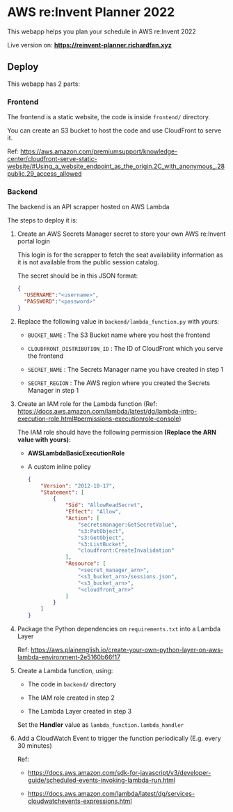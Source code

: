 # AWS re:Invent Planner 2022

This webapp helps you plan your schedule in AWS re:Invent 2022

Live version on: **https://reinvent-planner.richardfan.xyz**

## Deploy

This webapp has 2 parts:

### Frontend

The frontend is a static website, the code is inside `frontend/` directory.

You can create an S3 bucket to host the code and use CloudFront to serve it.

Ref: https://aws.amazon.com/premiumsupport/knowledge-center/cloudfront-serve-static-website/#Using_a_website_endpoint_as_the_origin.2C_with_anonymous_.28public.29_access_allowed


### Backend

The backend is an API scrapper hosted on AWS Lambda

The steps to deploy it is:

1. Create an AWS Secrets Manager secret to store your own AWS re:Invent portal login

   This login is for the scrapper to fetch the seat availability information as it is not available from the public session catalog.

   The secret should be in this JSON format:

   ```json
   {
     "USERNAME":"<username>",
     "PASSWORD":"<password>"
   }
   ```

2. Replace the following value in `backend/lambda_function.py` with yours:

   * `BUCKET_NAME` : The S3 Bucket name where you host the frontend

   * `CLOUDFRONT_DISTRIBUTION_ID` : The ID of CloudFront which you serve the frontend

   * `SECRET_NAME` : The Secrets Manager name you have created in step 1

   * `SECRET_REGION` : The AWS region where you created the Secrets Manager in step 1

3. Create an IAM role for the Lambda function (Ref: https://docs.aws.amazon.com/lambda/latest/dg/lambda-intro-execution-role.html#permissions-executionrole-console)

   The IAM role should have the following permission **(Replace the ARN value with yours):**

   * **AWSLambdaBasicExecutionRole**

   * A custom inline policy
     
     ```json
     {
         "Version": "2012-10-17",
         "Statement": [
             {
                 "Sid": "AllowReadSecret",
                 "Effect": "Allow",
                 "Action": [
                     "secretsmanager:GetSecretValue",
                     "s3:PutObject",
                     "s3:GetObject",
                     "s3:ListBucket",
                     "cloudfront:CreateInvalidation"
                 ],
                 "Resource": [
                     "<secret_manager_arn>",
                     "<s3_bucket_arn>/sessions.json",
                     "<s3_bucket_arn>",
                     "<cloudfront_arn>"
                 ]
             }
         ]
     }
     ```

4. Package the Python dependencies on `requirements.txt` into a Lambda Layer

   Ref: https://aws.plainenglish.io/create-your-own-python-layer-on-aws-lambda-environment-2e5160b66f17

5. Create a Lambda function, using:

   * The code in `backend/` directory

   * The IAM role created in step 2

   * The Lambda Layer created in step 3

   Set the **Handler** value as `lambda_function.lambda_handler`

6. Add a CloudWatch Event to trigger the function periodically (E.g. every 30 minutes)

   Ref:
   
   * https://docs.aws.amazon.com/sdk-for-javascript/v3/developer-guide/scheduled-events-invoking-lambda-run.html

   * https://docs.aws.amazon.com/lambda/latest/dg/services-cloudwatchevents-expressions.html